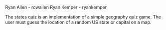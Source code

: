Ryan Allen - rowallen
Ryan Kemper - ryankemper

The states quiz is an implementation of a simple geography quiz game. The user must guess the location of a random US state or capital on a map.
